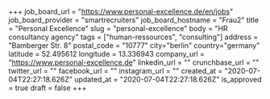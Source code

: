 +++
job_board_url = "https://www.personal-excellence.de/en/jobs"
job_board_provider = "smartrecruiters"
job_board_hostname = "Frau2"
title = "Personal Excellence"
slug = "personal-excellence"
body = "HR consultancy agency"
tags = ["human-ressources", "consulting"]
address = "Bamberger Str. 8"
postal_code = "10777"
city="berlin"
country="germany"
latitude = 52.495612
longitude = 13.336943
company_url = "https://www.personal-excellence.de"
linkedin_url = ""
crunchbase_url = ""
twitter_url = ""
facebook_url = ""
instagram_url = ""
created_at = "2020-07-04T22:27:18.626Z"
updated_at = "2020-07-04T22:27:18.626Z"
is_approved = true
draft = false
+++
